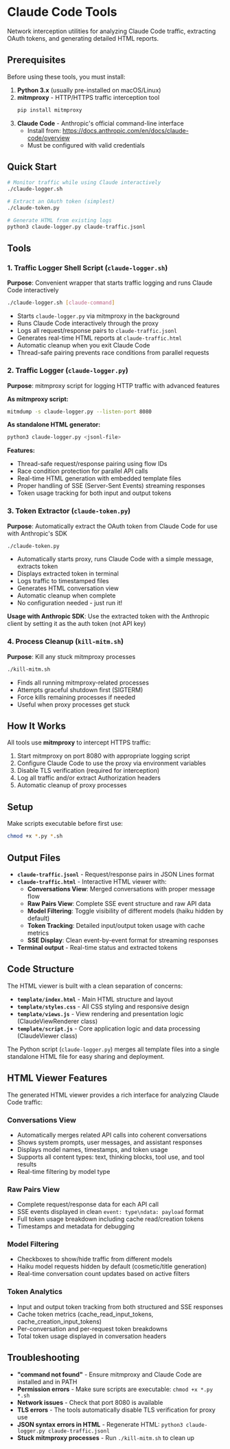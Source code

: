 # Claude Code Tools

Network interception utilities for analyzing Claude Code traffic, extracting OAuth tokens, and generating detailed HTML reports.

## Prerequisites

Before using these tools, you must install:

1. **Python 3.x** (usually pre-installed on macOS/Linux)
2. **mitmproxy** - HTTP/HTTPS traffic interception tool
   ```bash
   pip install mitmproxy
   ```
3. **Claude Code** - Anthropic's official command-line interface
   - Install from: https://docs.anthropic.com/en/docs/claude-code/overview
   - Must be configured with valid credentials

## Quick Start

```bash
# Monitor traffic while using Claude interactively
./claude-logger.sh

# Extract an OAuth token (simplest)
./claude-token.py

# Generate HTML from existing logs
python3 claude-logger.py claude-traffic.jsonl
```

## Tools

### 1. Traffic Logger Shell Script (`claude-logger.sh`)

**Purpose**: Convenient wrapper that starts traffic logging and runs Claude Code interactively

```bash
./claude-logger.sh [claude-command]
```

- Starts `claude-logger.py` via mitmproxy in the background
- Runs Claude Code interactively through the proxy
- Logs all request/response pairs to `claude-traffic.jsonl`
- Generates real-time HTML reports at `claude-traffic.html`
- Automatic cleanup when you exit Claude Code
- Thread-safe pairing prevents race conditions from parallel requests

### 2. Traffic Logger (`claude-logger.py`)

**Purpose**: mitmproxy script for logging HTTP traffic with advanced features

**As mitmproxy script:**

```bash
mitmdump -s claude-logger.py --listen-port 8080
```

**As standalone HTML generator:**

```bash
python3 claude-logger.py <jsonl-file>
```

**Features:**

- Thread-safe request/response pairing using flow IDs
- Race condition protection for parallel API calls
- Real-time HTML generation with embedded template files
- Proper handling of SSE (Server-Sent Events) streaming responses
- Token usage tracking for both input and output tokens

### 3. Token Extractor (`claude-token.py`)

**Purpose**: Automatically extract the OAuth token from Claude Code for use with Anthropic's SDK

```bash
./claude-token.py
```

- Automatically starts proxy, runs Claude Code with a simple message, extracts token
- Displays extracted token in terminal
- Logs traffic to timestamped files
- Generates HTML conversation view
- Automatic cleanup when complete
- No configuration needed - just run it!

**Usage with Anthropic SDK**: Use the extracted token with the Anthropic client by setting it as the auth token (not API key)

### 4. Process Cleanup (`kill-mitm.sh`)

**Purpose**: Kill any stuck mitmproxy processes

```bash
./kill-mitm.sh
```

- Finds all running mitmproxy-related processes
- Attempts graceful shutdown first (SIGTERM)
- Force kills remaining processes if needed
- Useful when proxy processes get stuck

## How It Works

All tools use **mitmproxy** to intercept HTTPS traffic:

1. Start mitmproxy on port 8080 with appropriate logging script
2. Configure Claude Code to use the proxy via environment variables
3. Disable TLS verification (required for interception)
4. Log all traffic and/or extract Authorization headers
5. Automatic cleanup of proxy processes

## Setup

Make scripts executable before first use:

```bash
chmod +x *.py *.sh
```

## Output Files

- **`claude-traffic.jsonl`** - Request/response pairs in JSON Lines format
- **`claude-traffic.html`** - Interactive HTML viewer with:
   - **Conversations View**: Merged conversations with proper message flow
   - **Raw Pairs View**: Complete SSE event structure and raw API data
   - **Model Filtering**: Toggle visibility of different models (haiku hidden by default)
   - **Token Tracking**: Detailed input/output token usage with cache metrics
   - **SSE Display**: Clean event-by-event format for streaming responses
- **Terminal output** - Real-time status and extracted tokens

## Code Structure

The HTML viewer is built with a clean separation of concerns:

- **`template/index.html`** - Main HTML structure and layout
- **`template/styles.css`** - All CSS styling and responsive design
- **`template/views.js`** - View rendering and presentation logic (ClaudeViewRenderer class)
- **`template/script.js`** - Core application logic and data processing (ClaudeViewer class)

The Python script (`claude-logger.py`) merges all template files into a single standalone HTML file for easy sharing and deployment.

## HTML Viewer Features

The generated HTML viewer provides a rich interface for analyzing Claude Code traffic:

### Conversations View

- Automatically merges related API calls into coherent conversations
- Shows system prompts, user messages, and assistant responses
- Displays model names, timestamps, and token usage
- Supports all content types: text, thinking blocks, tool use, and tool results
- Real-time filtering by model type

### Raw Pairs View

- Complete request/response data for each API call
- SSE events displayed in clean `event: type\ndata: payload` format
- Full token usage breakdown including cache read/creation tokens
- Timestamps and metadata for debugging

### Model Filtering

- Checkboxes to show/hide traffic from different models
- Haiku model requests hidden by default (cosmetic/title generation)
- Real-time conversation count updates based on active filters

### Token Analytics

- Input and output token tracking from both structured and SSE responses
- Cache token metrics (cache_read_input_tokens, cache_creation_input_tokens)
- Per-conversation and per-request token breakdowns
- Total token usage displayed in conversation headers

## Troubleshooting

- **"command not found"** - Ensure mitmproxy and Claude Code are installed and in PATH
- **Permission errors** - Make sure scripts are executable: `chmod +x *.py *.sh`
- **Network issues** - Check that port 8080 is available
- **TLS errors** - The tools automatically disable TLS verification for proxy use
- **JSON syntax errors in HTML** - Regenerate HTML: `python3 claude-logger.py claude-traffic.jsonl`
- **Stuck mitmproxy processes** - Run `./kill-mitm.sh` to clean up

